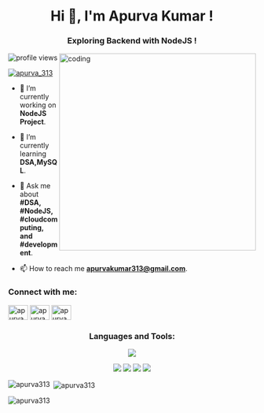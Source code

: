 <h1 align="center">Hi 👋, I'm Apurva Kumar !</h1>
<h3 align="center">Exploring Backend with NodeJS !</h3>
<img align="right" alt="coding" width="400" src="https://github.com/apurva313/apurva313/assets/102182985/29e36476-8397-4e2f-be2d-170c4586f5cf">

![profile views](https://komarev.com/ghpvc/?username=apurva313&style=flat-square)

<p align="left"> <a href="https://twitter.com/apurva_313" target="blank"><img src="https://img.shields.io/twitter/follow/apurva_313?logo=twitter&style=for-the-badge" alt="apurva_313" /></a> </p>

- 🔭 I’m currently working on **NodeJS Project**.

- 🌱 I’m currently learning **DSA,MySQL**.

- 💬 Ask me about **#DSA, #NodeJS, #cloudcomputing, and #development**.

- 📫 How to reach me **apurvakumar313@gmail.com**.

<h3 align="left">Connect with me:</h3>
<p align="left">
<a href="https://twitter.com/apurva_313" target="blank"><img align="center" src="https://raw.githubusercontent.com/rahuldkjain/github-profile-readme-generator/master/src/images/icons/Social/twitter.svg" alt="apurva_313" height="30" width="40" /></a>
<a href="https://linkedin.com/in/apurva313" target="blank"><img align="center" src="https://raw.githubusercontent.com/rahuldkjain/github-profile-readme-generator/master/src/images/icons/Social/linked-in-alt.svg" alt="apurva313" height="30" width="40" /></a>
<a href="https://instagram.com/apurva313" target="blank"><img align="center" src="https://raw.githubusercontent.com/rahuldkjain/github-profile-readme-generator/master/src/images/icons/Social/instagram.svg" alt="apurva313" height="30" width="40" /></a>
</p>

<h3 align="center">Languages and Tools:</h3>

<p align="center">
  <a href="https://skillicons.dev">
    <img src="https://skillicons.dev/icons?i=java,mysql,cpp,c,react,css,js,html,figma,py,gcp,aws,github,matlab,tailwind,tensorflow,vscode,bootstrap,&perline=6" />
  </a>
</p>

<div align="center">
    <img src="http://github-profile-summary-cards.vercel.app/api/cards/profile-details?username=apurva313&theme=graywhite" />
    <img src="http://github-profile-summary-cards.vercel.app/api/cards/most-commit-language?username=apurva313&theme=graywhite" />
    <img src="http://github-profile-summary-cards.vercel.app/api/cards/stats?username=apurva313&theme=graywhite" />
    <img src="https://streak-stats.demolab.com?user=apurva313" />
</div>

<p><img align="left" src="https://github-readme-stats.vercel.app/api/top-langs?username=apurva313&show_icons=true&locale=en&layout=compact" alt="apurva313" /></p>

<p>&nbsp;<img align="center" src="https://github-readme-stats.vercel.app/api?username=apurva313&show_icons=true&locale=en" alt="apurva313" /></p>

<p><img align="center" src="https://github-readme-streak-stats.herokuapp.com/?user=apurva313&" alt="apurva313" /></p>
